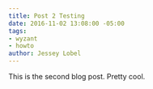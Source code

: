 ```yaml
---
title: Post 2 Testing
date: 2016-11-02 13:08:00 -05:00
tags:
- wyzant
- howto
author: Jessey Lobel
---
```


This is the second blog post. Pretty cool.